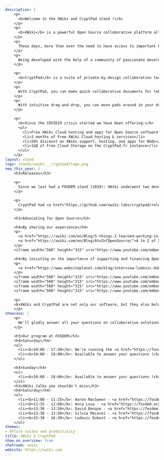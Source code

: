 ```yaml
---
description: |
    <p>
      <b>Welcome to the XWiki and CryptPad stand !</b>
    </p>
    <p>
      <b>XWiki</b> is a powerful Open Source collaborative platform allowing organizations of all sizes to save time and money while enhancing collaboration on both team and organizational levels. Being focused on efficient communication and collaboration, XWiki redefines the value of business knowledge by allowing any user to access critical information in a fast and efficient way while reducing the organizational silos.
    </p>
    <p>
      These days, more than ever the need to have access to important knowledge from wherever the world has skyrocketed. As working from home has become the norm, with an XWiki instance in place, the vital information is now easily accessible, the training and operational costs are reduced and regular backups are performed to prevent data loss. With over 700 extensions, applications, macros, skins, and plugins available, XWiki is one of the most flexible and versatile collaborative platforms out there. Moreover, App within Minutes allows even the non-technical users to create their own extensions and continue collaborating efficiently. We know businesses are different, this is why XWiki supports full customization and it is available on both Cloud and on-premise versions to fit everyone's needs.
    </p>
    <p>
      Being developed with the help of a community of passionate developers, XWiki is always advancing, which ensures flawless compatibility, strong security, and performant features.
    </p>

    <p>
      <b>CryptPad</b> is a suite of private-by-design collaboration tools. You can use it to share rich text, spreadsheets, polls, presentations, whiteboard functions, and code. All the content stored on CryptPad is encrypted before being sent, which means nobody can access your data unless you give them the keys (not even us).
    </p>
    <p>
      With CryptPad, you can make quick collaborative documents for taking notes and writing down ideas together. When you sign up and log in, you get file upload capability and a CryptDrive where you can organize all of your pads. You can share access to a CryptPad document simply by sharing the link. Whenever you access a pad in CryptPad, the pad is automatically added to your CryptDrive in the main folder. Later on, you can organize these pads into folders or you can put them in the trash bin. CryptDrive allows you to search through your pads and to organize them whenever you want, however you want.
    </p>
    <p>
      With intuitive drag-and-drop, you can move pads around in your drive and the link to these pads will stay the same so your collaborators will never lose access. You can also upload files in your CryptDrive and share them with colleagues. Uploaded files can be organized just like collaborative pads.
    </p>

    <p>
      <b>Since the COVID19 crisis started we have been offering:</b>
      <ul>
        <li>Free XWiki Cloud hosting and apps for Open Source software projects</li>
        <li>3 months of Free XWiki Cloud hosting & services</li>
        <li>50% discount on XWiki support, hosting, and apps for NGOs</li>
        <li>1GB of Free Cloud Storage on the CryptPad.fr instance</li>
      </ul>
    </p>
layout: stand
logo: stands/xwiki___cryptpad/logo.png
new_this_year: |
    <h3>Releases</h3>
    
    <p>
      Since we last had a FOSDEM stand (2019): XWiki underwent two development cycles. The <a href="https://www.xwiki.org/xwiki/bin/view/Blog/XWiki11CycleReleaseNotes">11.x cycle</a> is defined by having improved usability for users and administrators: from conflicts management to multiple login attacks protection, to inline editing for wiki macros, to improved pickers for the date, color, attachments, and pages. The <a href="https://www.xwiki.org/xwiki/bin/view/Blog/XWiki12CycleReleaseNotes">12.x cycle</a> focused on inline and real-time editing, page likes, notifications, not to mention a lot of performance updates. In total, we managed to have over 1578 issues closed: 763 bugs, 288 improvements, 79 new features, and more.
    </p>

    <p>
      CryptPad had <a href="https://github.com/xwiki-labs/cryptpad/releases/">38 releases</a>. There are big improvements to the tools that are most essential to effectively coordinate distributed groups of people, namely rich text, spreadsheet, and kanban apps. The admin panel was further developed to ensure that community instances can be governed by team members.
    </p>

    <h3>Advocating for Open Source</h3>

    <h4>By sharing our experience</h4>
    <p>
      <a href="https://xwiki.com/en/Blog/5-things-I-learned-working-in-an-OS-company/">Five things I learned working in an Open Source company</a>
      <a href="https://xwiki.com/en/Blog/AtoZofOpenSource/">A to Z of XWiki recommended Open Source tools</a>
    </p>
    <iframe width="560" height="315" src="https://www.youtube.com/embed/8DePx30dh2g" frameborder="0" allow="accelerometer; autoplay; clipboard-write; encrypted-media; gyroscope; picture-in-picture" allowfullscreen></iframe>

    <h4>By insisting on the importance of supporting and financing Open Source</h4>
    <p>
      <a href="https://www.websiteplanet.com/blog/interview-ludovic-dubost/">For Open Source to be more than a hobby for developers, it is necessary to fund its development</a>
    </p>
    <iframe width="560" height="315" src="https://www.youtube.com/embed/nZ0-_01KqP8" frameborder="0" allow="accelerometer; autoplay; clipboard-write; encrypted-media; gyroscope; picture-in-picture" allowfullscreen></iframe>
    <iframe width="560" height="315" src="https://www.youtube.com/embed/N3NAlHlLv5I" frameborder="0" allow="accelerometer; autoplay; clipboard-write; encrypted-media; gyroscope; picture-in-picture" allowfullscreen></iframe>
    <iframe width="560" height="315" src="https://www.youtube.com/embed/Wd3Xsg_eAxE" frameborder="0" allow="accelerometer; autoplay; clipboard-write; encrypted-media; gyroscope; picture-in-picture" allowfullscreen></iframe>
    <iframe width="560" height="315" src="https://www.youtube.com/embed/xKyZ9qqWFok" frameborder="0" allow="accelerometer; autoplay; clipboard-write; encrypted-media; gyroscope; picture-in-picture" allowfullscreen></iframe>
   
    <p>
    <b>XWiki and CryptPad are not only our software, but they also belong to the community and you. You are welcomed to participate by developing, reporting bugs or features, and also sponsor the development of these projects: <a href="https://dev.xwiki.org/xwiki/bin/view/Community/Contributing">XWiki</a> & <a href="https://opencollective.com/cryptpad/contribute/">CryptPad</a>.</b>
    </p>
showcase: |
    <p>
      We'll gladly answer all your questions on collaborative solutions, privacy, and how to finance Open Source in the Q&A sessions of our talks and in the chat.
    </p>

    <h3>Our program at FOSDEM</h3>
    <h4>Saturday</h4>
    <ul>
      <li><b>10:00 - 17:30</b>: We're running the <a href="https://fosdem.org/2021/schedule/track/collaborative_information_and_content_management_applications/">Collaborative Information and Content Management Applications</a> devroom</li>
      <li><b>10:00 - 18:00</b>: Available to answer your questions (chat & video)
    </ul>

    <h4>Sunday</h4>
    <ul>
      <li><b>10:00 - 18:00</b>: Available to answer your questions (chat & video)</li>
    </ul>
    <h3>XWiki talks you shouldn't miss</h3>
    <h4>Saturday</h4>
    <ul>
      <li><b>11:00 - 11:35</b>: Aaron MacSween - <a href="https://fosdem.org/2021/schedule/event/cryptpad/">Living on the edge with CryptPad <i>Privacy, distributed computation, and architectures of resilience</i></a></li>
      <li><b>11:35 - 12:00</b>: Anca Luca - <a href="https://fosdem.org/2021/schedule/event/publicwebsitexwiki/">From 0 to public website in 20 minutes with XWiki</a></li> 
      <li><b>13:30 - 13:50</b>: David Benque - <a href="https://fosdem.org/2021/schedule/event/communicating_cryptpad/">Communicating CryptPad</a></li>
      <li><b>13:30 - 13:50</b>: Silvia Macovei - <a href="https://fosdem.org/2021/schedule/event/lessonslearnedcollaboratingremotely/">Lessons learned while collaborating remotely in a global pandemic</a></li>
      <li><b>15:30 - 16:30</b>: Ludovic Dubost - <a href="https://fosdem.org/2021/schedule/event/migratetoxwiki/">Migrating to an Open Source Wiki <i>Move your data to XWiki from Confluence, Sharepoint or Document Management Systems</i></a></li>
    </ul>
themes:
- Office suites and productivity
title: XWiki & CryptPad
show_on_overview: true
chatroom: xwiki
website: https://xwiki.com
---
```

